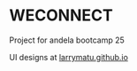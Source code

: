 # WECONNECT

Project for andela bootcamp 25

UI designs at [larrymatu.github.io](larrymatu.github.io)